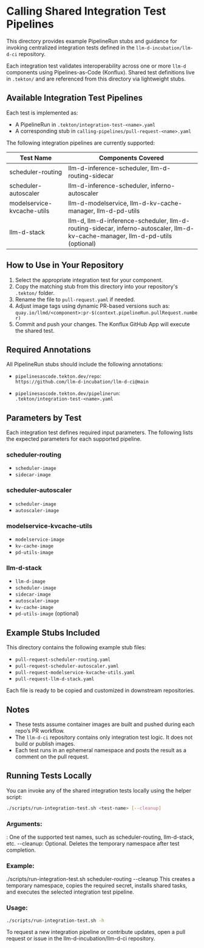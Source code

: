 # Calling Shared Integration Test Pipelines

This directory provides example PipelineRun stubs and guidance for invoking centralized integration tests defined in the `llm-d-incubation/llm-d-ci` repository.

Each integration test validates interoperability across one or more `llm-d` components using Pipelines-as-Code (Konflux). Shared test definitions live in `.tekton/` and are referenced from this directory via lightweight stubs.

## Available Integration Test Pipelines

Each test is implemented as:

- A PipelineRun in `.tekton/integration-test-<name>.yaml`
- A corresponding stub in `calling-pipelines/pull-request-<name>.yaml`

The following integration pipelines are currently supported:

| Test Name                  | Components Covered                                                                 |
|---------------------------|-------------------------------------------------------------------------------------|
| scheduler-routing          | llm-d-inference-scheduler, llm-d-routing-sidecar                                   |
| scheduler-autoscaler       | llm-d-inference-scheduler, inferno-autoscaler                                      |
| modelservice-kvcache-utils | llm-d-modelservice, llm-d-kv-cache-manager, llm-d-pd-utils                         |
| llm-d-stack                | llm-d, llm-d-inference-scheduler, llm-d-routing-sidecar, inferno-autoscaler, llm-d-kv-cache-manager, llm-d-pd-utils (optional) |

## How to Use in Your Repository

1. Select the appropriate integration test for your component.
2. Copy the matching stub from this directory into your repository's `.tekton/` folder.
3. Rename the file to `pull-request.yaml` if needed.
4. Adjust image tags using dynamic PR-based versions such as:  
   `quay.io/llmd/<component>:pr-$(context.pipelineRun.pullRequest.number)`
5. Commit and push your changes. The Konflux GitHub App will execute the shared test.

## Required Annotations

All PipelineRun stubs should include the following annotations:

- `pipelinesascode.tekton.dev/repo`:  
  `https://github.com/llm-d-incubation/llm-d-ci@main`

- `pipelinesascode.tekton.dev/pipelinerun`:  
  `.tekton/integration-test-<name>.yaml`

## Parameters by Test

Each integration test defines required input parameters. The following lists the expected parameters for each supported pipeline.

### scheduler-routing

- `scheduler-image`
- `sidecar-image`

### scheduler-autoscaler

- `scheduler-image`
- `autoscaler-image`

### modelservice-kvcache-utils

- `modelservice-image`
- `kv-cache-image`
- `pd-utils-image`

### llm-d-stack

- `llm-d-image`
- `scheduler-image`
- `sidecar-image`
- `autoscaler-image`
- `kv-cache-image`
- `pd-utils-image` (optional)

## Example Stubs Included

This directory contains the following example stub files:

- `pull-request-scheduler-routing.yaml`
- `pull-request-scheduler-autoscaler.yaml`
- `pull-request-modelservice-kvcache-utils.yaml`
- `pull-request-llm-d-stack.yaml`

Each file is ready to be copied and customized in downstream repositories.

## Notes

- These tests assume container images are built and pushed during each repo’s PR workflow.
- The `llm-d-ci` repository contains only integration test logic. It does not build or publish images.
- Each test runs in an ephemeral namespace and posts the result as a comment on the pull request.

## Running Tests Locally

You can invoke any of the shared integration tests locally using the helper script:

```bash
./scripts/run-integration-test.sh <test-name> [--cleanup]
```

### Arguments:
<test-name>: One of the supported test names, such as scheduler-routing, llm-d-stack, etc.
--cleanup: Optional. Deletes the temporary namespace after test completion.

### Example:
./scripts/run-integration-test.sh scheduler-routing --cleanup
This creates a temporary namespace, copies the required secret, installs shared tasks, and executes the selected integration test pipeline.

### Usage:
```bash
./scripts/run-integration-test.sh -h
```

To request a new integration pipeline or contribute updates, open a pull request or issue in the llm-d-incubation/llm-d-ci repository.